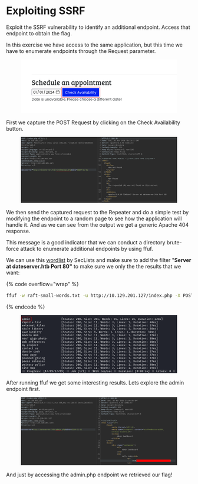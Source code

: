 # Exploiting SSRF

Exploit the SSRF vulnerability to identify an additional endpoint. Access that endpoint to obtain the flag.

In this exercise we have access to the same application, but this time we have to enumerate endpoints through the Request parameter.

<figure><img src="../../../.gitbook/assets/image (5).png" alt=""><figcaption></figcaption></figure>

First we capture the POST Request by clicking on the Check Availability button.

<figure><img src="../../../.gitbook/assets/image (1) (1).png" alt=""><figcaption></figcaption></figure>

We then send the captured request to the Repeater and do a simple test by modifying the endpoint to a random page to see how the application will handle it. And as we can see from the output we get a generic Apache 404 response.

This message is a good indicator that we can conduct a directory brute-force attack to enumerate additional endpoints by using ffuf.

We can use this [wordlist](https://github.com/danielmiessler/SecLists/blob/master/Discovery/Web-Content/raft-small-directories-lowercase.txt) by SecLists and make sure to add the filter "**Server at dateserver.htb Port 80"** to make sure we only the the results that we want:&#x20;

{% code overflow="wrap" %}
```bash
ffuf -w raft-small-words.txt -u http://10.129.201.127/index.php -X POST -H "Content-Type: application/x-www-form-urlencoded" -d "dateserver=http://dateserver.htb/FUZZ.php&date=2024-01-01" -fr "Server at dateserver.htb Port 80"
```
{% endcode %}

<figure><img src="../../../.gitbook/assets/image (2) (1).png" alt=""><figcaption></figcaption></figure>

After running ffuf we get some interesting results. Lets explore the admin endpoint first.

<figure><img src="../../../.gitbook/assets/image (5) (1).png" alt=""><figcaption></figcaption></figure>

And just by accessing the admin.php endpoint we retrieved our flag!
